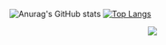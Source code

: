 ![Anurag's GitHub stats](https://github-readme-stats.vercel.app/api?username=leston-64code&theme=shades-of-purple&show_icons=true)
[![Top Langs](https://github-readme-stats.vercel.app/api/top-langs/?username=leston-64code&theme=shades-of-purple)](https://github.com/anuraghazra/github-readme-stats)

<p align="center">
  <a href="https://skillicons.dev">
    <img src="https://skillicons.dev/icons?i=git,nodejs,figma,c,react,html,css,tailwindcss,express,bootstrap,javacript" />
  </a>
</p>
